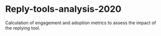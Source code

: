 # Reply-tools-analysis-2020
Calculation of engagement and adoption metrics to assess the impact of the replying tool.
